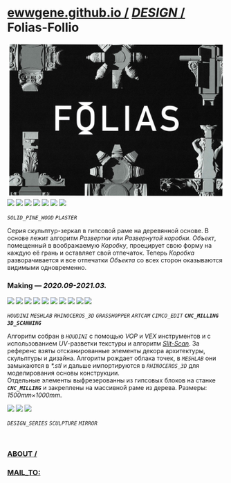 ﻿
# [ewwgene.github.io /](https://ewwgene.github.io/) [_DESIGN_ /](https://ewwgene.github.io/DESIGN) Folias-Follio

[![Folias-Follio](/100.jpg)](https://ewwgene.github.io/Folias-Follio/Carousel)<br> <a id="111" href="https://ewwgene.github.io/Folias-Follio/Carousel/#111"><img src="https://ewwgene.github.io/Folias-Follio/111.jpg" height="66"></a> <a id="112" href="https://ewwgene.github.io/Folias-Follio/Carousel/#112"><img src="https://ewwgene.github.io/Folias-Follio/112.jpg" height="66"></a> <a id="113" href="https://ewwgene.github.io/Folias-Follio/Carousel/#113"><img src="https://ewwgene.github.io/Folias-Follio/113.jpg" height="66"></a> <a id="114" href="https://ewwgene.github.io/Folias-Follio/Carousel/#114"><img src="https://ewwgene.github.io/Folias-Follio/114.jpg" height="66"></a> <a id="115" href="https://ewwgene.github.io/Folias-Follio/Carousel/#115"><img src="https://ewwgene.github.io/Folias-Follio/115.jpg" height="66"></a> <a id="116" href="https://ewwgene.github.io/Folias-Follio/Carousel/#116"><img src="https://ewwgene.github.io/Folias-Follio/116.jpg" height="66"></a> <a id="117" href="https://ewwgene.github.io/Folias-Follio/Carousel/#117"><img src="https://ewwgene.github.io/Folias-Follio/117.jpg" height="66"></a> <a id="text">&#160;</a>

_`SOLID_PINE_WOOD`_ _`PLASTER`_ 

Серия скульптур-зеркал в гипсовой раме на деревянной основе. В основе лежит алгоритм _Развертки_ или _Развернутой коробки_. _Объект_, помещенный в воображаемую _Коробку_, проецирует свою форму на каждую её грань и оставляет свой отпечаток. Теперь _Коробка_ разворачивается и все отпечатки _Объекта_ со всех сторон оказываются видимыми одновременно. 

### Making — _2020.09-2021.03._
<a id="101m" href="https://ewwgene.github.io/Folias-Follio/Carousel/#101m"><img src="https://ewwgene.github.io/Folias-Follio/Making/101.jpg" height="66"></a> <a id="103m" href="https://ewwgene.github.io/Folias-Follio/Carousel/#103m"><img src="https://ewwgene.github.io/Folias-Follio/Making/103.jpg" height="66"></a> <a id="105m" href="https://ewwgene.github.io/Folias-Follio/Carousel/#105m"><img src="https://ewwgene.github.io/Folias-Follio/Making/105.jpg" height="66"></a> <a id="201m" href="https://ewwgene.github.io/Folias-Follio/Carousel/#201m"><img src="https://ewwgene.github.io/Folias-Follio/Making/201.jpg" height="66"></a> <a id="401m" href="https://ewwgene.github.io/Folias-Follio/Carousel/#401m"><img src="https://ewwgene.github.io/Folias-Follio/Making/401.jpg" height="66"></a> <a id="501m" href="https://ewwgene.github.io/Folias-Follio/Carousel/#501m"><img src="https://ewwgene.github.io/Folias-Follio/Making/501.jpg" height="66"></a> <a id="600m" href="https://ewwgene.github.io/Folias-Follio/Carousel/#600m"><img src="https://ewwgene.github.io/Folias-Follio/Making/600.jpg" height="66"></a> <a id="601m" href="https://ewwgene.github.io/Folias-Follio/Carousel/#601m"><img src="https://ewwgene.github.io/Folias-Follio/Making/601.jpg" height="66"></a> <a id="602m" href="https://ewwgene.github.io/Folias-Follio/Carousel/#602m"><img src="https://ewwgene.github.io/Folias-Follio/Making/602.jpg" height="66"></a> <a id="701m" href="https://ewwgene.github.io/Folias-Follio/Carousel/#701m"><img src="https://ewwgene.github.io/Folias-Follio/Making/701.jpg" height="66"></a>  

_`HOUDINI`_ _`MESHLAB`_ _`RHINOCEROS_3D`_ _`GRASSHOPPER`_ _`ARTCAM`_ _`CIMCO_EDIT`_  _**`CNC_MILLING`**_ _**`3D_SCANNING`**_ 

Алгоритм собран в _`HOUDINI`_ с помощью _VOP_ и _VEX_ инструментов и с использованием _UV_-разветки текстуры и алгоритм [_Slit-Scan_](https://ewwgene.github.io/Slit-Scan). За референс взяты отсканированные элементы декора архитектуры, скульптуры и дизайна. Алгоритм рождает облака точек, в _`MESHLAB`_ они замыкаются в _*.stl_ и дальше импортируются в _`RHINOCEROS_3D`_ для моделирования основы конструкции.<br> Отдельные элементы выфрезерованны из гипсовых блоков на станке _**`CNC_MILLING`**_ и закреплены на массивной раме из дерева. Размеры: _1500mm&times;1000mm_.

<a id="300" href="https://ewwgene.github.io/Folias-Follio/Carousel/#300"><img src="https://ewwgene.github.io/Folias-Follio/300.jpg" height="66"></a> <a id="301" href="https://ewwgene.github.io/Folias-Follio/Carousel/#301"><img src="https://ewwgene.github.io/Folias-Follio/301.jpg" height="66"></a> <a id="303" href="https://ewwgene.github.io/Folias-Follio/Carousel/#303"><img src="https://ewwgene.github.io/Folias-Follio/303.jpg" height="66"></a> 

_`DESIGN_SERIES`_ _`SCULPTURE`_ _`MIRROR`_ 

<br> 

### [ABOUT /](https://ewwgene.github.io/ABOUT)
### [MAIL_TO:](mailto:r0cam@me.com)